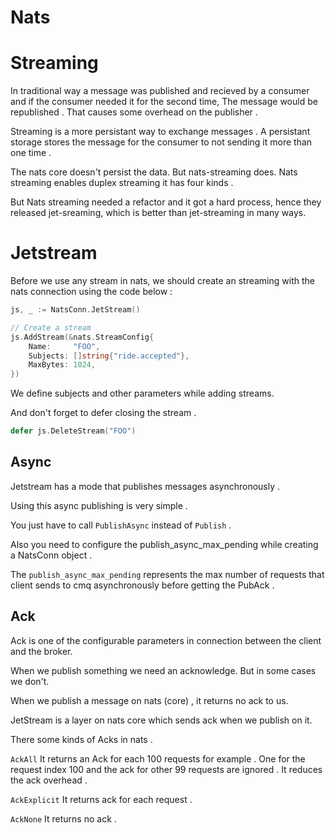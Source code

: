 # Nats

# Streaming
In traditional way a message was published and recieved by a consumer and if the consumer needed it for the second time, The message would be republished . That causes some overhead on the publisher .

Streaming is a more persistant way to exchange messages . A persistant storage stores the message for the consumer to not sending it more than one time .

The nats core doesn't persist the data. But nats-streaming does.
Nats streaming enables duplex streaming it has four kinds .

But Nats streaming needed a refactor and it got a hard process, hence they released jet-sreaming, which is better than jet-streaming in many ways.

# Jetstream 

Before we use any stream in nats, we should create an streaming with the nats connection using the code below : 
```go
js, _ := NatsConn.JetStream()

// Create a stream
js.AddStream(&nats.StreamConfig{
    Name:     "FOO",
    Subjects: []string{"ride.accepted"},
    MaxBytes: 1024,
})
```

We define subjects and other parameters while adding streams. 

And don't forget to defer closing the stream .
```go
defer js.DeleteStream("FOO")
```

## Async
Jetstream has a mode that publishes messages asynchronously .

Using this async publishing is very simple . 

You just have to call `PublishAsync` instead of `Publish` .

Also you need to configure the publish_async_max_pending while creating a NatsConn object . 

The `publish_async_max_pending` represents the max number of requests that client sends to cmq asynchronously before getting the PubAck . 

## Ack 
Ack is one of the configurable parameters in connection between the client and the broker.

When we publish something we need an acknowledge. 
But in some cases we don't.

When we publish a message on nats (core) , it returns no ack to us.

JetStream is a layer on nats core which sends ack when we publish on it.

There some kinds of Acks in nats . 

`AckAll` It returns an Ack for each 100 requests for example . One for the request index 100 and the ack for other 99 requests are ignored . It reduces the ack overhead . 

`AckExplicit` It returns ack for each request . 

`AckNone` It returns no ack .